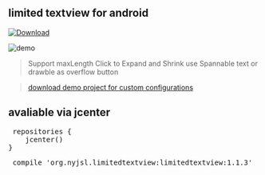
## limited textview for android  ##

[ ![Download](https://api.bintray.com/packages/nyjsl/maven/limitedtextview/images/download.svg) ](https://bintray.com/nyjsl/maven/limitedtextview/_latestVersion)

![demo](demo.gif)

> Support maxLength Click to Expand and Shrink
use Spannable text or drawble as overflow button 

> [download demo project for custom configurations](https://github.com/nyjsl/LimitedTextView.git)

## avaliable via jcenter ##

<pre>
 repositories {
    jcenter()
}
</pre>
<pre>
 compile 'org.nyjsl.limitedtextview:limitedtextview:1.1.3'
</pre>